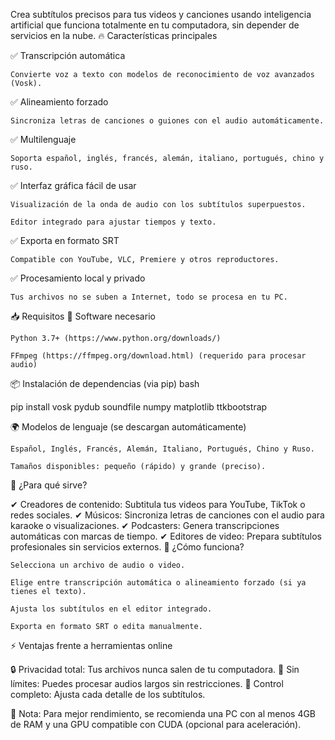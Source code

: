 Crea subtítulos precisos para tus videos y canciones usando inteligencia artificial que funciona totalmente en tu computadora, sin depender de servicios en la nube.
🔥 Características principales

✅ Transcripción automática

    Convierte voz a texto con modelos de reconocimiento de voz avanzados (Vosk).

✅ Alineamiento forzado

    Sincroniza letras de canciones o guiones con el audio automáticamente.

✅ Multilenguaje

    Soporta español, inglés, francés, alemán, italiano, portugués, chino y ruso.

✅ Interfaz gráfica fácil de usar

    Visualización de la onda de audio con los subtítulos superpuestos.

    Editor integrado para ajustar tiempos y texto.

✅ Exporta en formato SRT

    Compatible con YouTube, VLC, Premiere y otros reproductores.

✅ Procesamiento local y privado

    Tus archivos no se suben a Internet, todo se procesa en tu PC.

📥 Requisitos
📌 Software necesario

    Python 3.7+ (https://www.python.org/downloads/)

    FFmpeg (https://ffmpeg.org/download.html) (requerido para procesar audio)

📦 Instalación de dependencias (via pip)
bash

pip install vosk pydub soundfile numpy matplotlib ttkbootstrap

🌍 Modelos de lenguaje (se descargan automáticamente)

    Español, Inglés, Francés, Alemán, Italiano, Portugués, Chino y Ruso.

    Tamaños disponibles: pequeño (rápido) y grande (preciso).

🚀 ¿Para qué sirve?

✔ Creadores de contenido: Subtitula tus videos para YouTube, TikTok o redes sociales.
✔ Músicos: Sincroniza letras de canciones con el audio para karaoke o visualizaciones.
✔ Podcasters: Genera transcripciones automáticas con marcas de tiempo.
✔ Editores de video: Prepara subtítulos profesionales sin servicios externos.
🔧 ¿Cómo funciona?

    Selecciona un archivo de audio o video.

    Elige entre transcripción automática o alineamiento forzado (si ya tienes el texto).

    Ajusta los subtítulos en el editor integrado.

    Exporta en formato SRT o edita manualmente.

⚡ Ventajas frente a herramientas online

🔒 Privacidad total: Tus archivos nunca salen de tu computadora.
💾 Sin límites: Puedes procesar audios largos sin restricciones.
🔄 Control completo: Ajusta cada detalle de los subtítulos.

📌 Nota: Para mejor rendimiento, se recomienda una PC con al menos 4GB de RAM y una GPU compatible con CUDA (opcional para aceleración).

